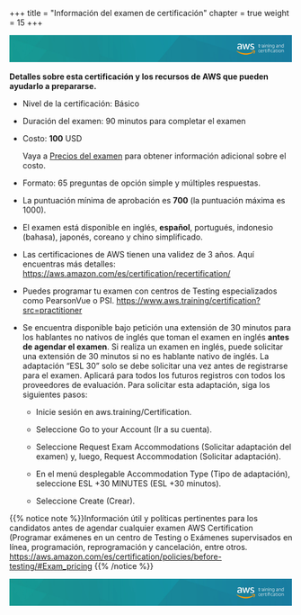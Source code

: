 +++ 
title = "Información del examen de certificación" 
chapter = true 
weight = 15 
+++

<img src="images/logo-bar.png" alt="drawing"/>

**Detalles sobre esta certificación y los recursos de AWS que pueden ayudarlo a prepararse.**

- Nivel de la certificación: Básico

- Duración del examen: 90 minutos para completar el examen

- Costo: **100** USD

	Vaya a <a href="https://aws.amazon.com/es/certification/policies/before-testing/#Exam_pricing" target="_blank">Precios del examen</a> para obtener información adicional sobre el costo.

- Formato: 65 preguntas de opción simple y múltiples respuestas.

- La puntuación mínima de aprobación es **700** (la puntuación máxima es 1000).

- El examen está disponible en inglés, **español**, portugués, indonesio (bahasa), japonés, coreano y chino simplificado.

- Las certificaciones de AWS tienen una validez de 3 años. Aquí encuentras más detalles: https://aws.amazon.com/es/certification/recertification/

- Puedes programar tu examen con centros de Testing especializados como PearsonVue o PSI. https://www.aws.training/certification?src=practitioner 

- Se encuentra disponible bajo petición una extensión de 30 minutos para los hablantes no nativos de inglés que toman el examen en inglés **antes de agendar el examen**. Si realiza un examen en inglés, puede solicitar una extensión de 30 minutos si no es hablante nativo de inglés. La adaptación “ESL 30” solo se debe solicitar una vez antes de registrarse para el examen. Aplicará para todos los futuros registros con todos los proveedores de evaluación. Para solicitar esta adaptación, siga los siguientes pasos:

	- Inicie sesión en aws.training/Certification. 

	- Seleccione Go to your Account (Ir a su cuenta). 

	- Seleccione Request Exam Accommodations (Solicitar adaptación del examen) y, luego, Request Accommodation (Solicitar adaptación).

	- En el menú desplegable Accommodation Type (Tipo de adaptación), seleccione ESL +30 MINUTES (ESL +30 minutos).
	
	- Seleccione Create (Crear).

{{% notice note %}}Información útil y políticas pertinentes para los candidatos antes de agendar cualquier examen AWS Certification (Programar exámenes en un centro de Testing o Exámenes supervisados en línea, programación, reprogramación y cancelación, entre otros. https://aws.amazon.com/es/certification/policies/before-testing/#Exam_pricing 
{{% /notice %}}

<img src="images/logo-bar.png" alt="drawing"/>